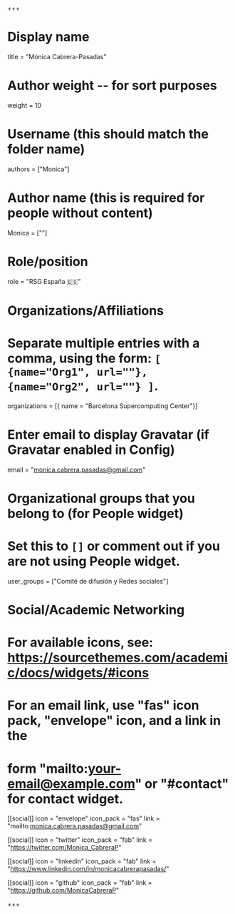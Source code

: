 +++
# Display name
title = "Mónica Cabrera-Pasadas"

# Author weight -- for sort purposes
weight = 10

# Username (this should match the folder name)
authors = ["Monica"]

# Author name (this is required for people without content)
Monica = [""]

# Role/position
role = "RSG España :es:" 

# Organizations/Affiliations
#   Separate multiple entries with a comma, using the form: `[ {name="Org1", url=""}, {name="Org2", url=""} ]`.
organizations = [{ name = "Barcelona Supercomputing Center"}]

# Enter email to display Gravatar (if Gravatar enabled in Config)
email = "monica.cabrera.pasadas@gmail.com"

# Organizational groups that you belong to (for People widget)
#   Set this to `[]` or comment out if you are not using People widget.
user_groups = ["Comité de difusión y Redes sociales"]

# Social/Academic Networking
# For available icons, see: https://sourcethemes.com/academic/docs/widgets/#icons
#   For an email link, use "fas" icon pack, "envelope" icon, and a link in the
#   form "mailto:your-email@example.com" or "#contact" for contact widget.

[[social]]
  icon = "envelope"
  icon_pack = "fas"
  link = "mailto:monica.cabrera.pasadas@gmail.com"

  [[social]]
  icon = "twitter"
  icon_pack = "fab"
  link = "https://twitter.com/Monica_CabreraP"

[[social]]
  icon = "linkedin"
  icon_pack = "fab"
  link = "https://www.linkedin.com/in/monicacabrerapasadas/"

[[social]]
  icon = "github"
  icon_pack = "fab"
  link = "https://github.com/MonicaCabreraP"

+++
